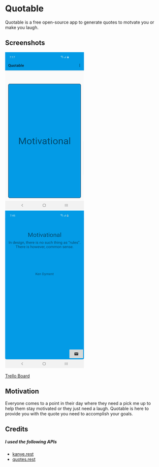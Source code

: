 # Quotable

Quotable is a free open-source app to generate quotes to motvate you or make you laugh.

## Screenshots
<img src="https://raw.githubusercontent.com/garganjohn/Quotable/master/app/src/main/res/drawable/Screenshot_20190410-191749_Quotable.jpg" width="256" height="512" title="Screenshot1"> <img src="https://raw.githubusercontent.com/garganjohn/Quotable/master/app/src/main/res/drawable/Screenshot_20190410-194623_Quotable.jpg" width="256" height="512" title="Screenshot2">







[Trello Board](https://trello.com/b/eZfDh2ES/quotable)

## Motivation

Everyone comes to a point in their day where they need a pick me up to help them stay motivated or they just need a laugh. Quotable is here to provide you with the quote you need to accomplish your goals.

## Credits

##### I used the following APIs
* [kanye.rest](https://kanye.rest/)
* [quotes.rest](https://quotes.rest/)
